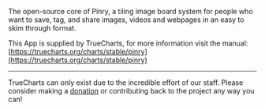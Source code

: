The open-source core of Pinry, a tiling image board system for people who want to save, tag, and share images, videos and webpages in an easy to skim through format.

This App is supplied by TrueCharts, for more information visit the manual: [https://truecharts.org/charts/stable/pinry](https://truecharts.org/charts/stable/pinry)

---

TrueCharts can only exist due to the incredible effort of our staff.
Please consider making a [donation](https://truecharts.org/sponsor) or contributing back to the project any way you can!
